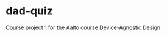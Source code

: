 # dad-quiz

Course project 1 for the Aalto course [Device-Agnostic Design](https://fitech101.aalto.fi/device-agnostic-design)
